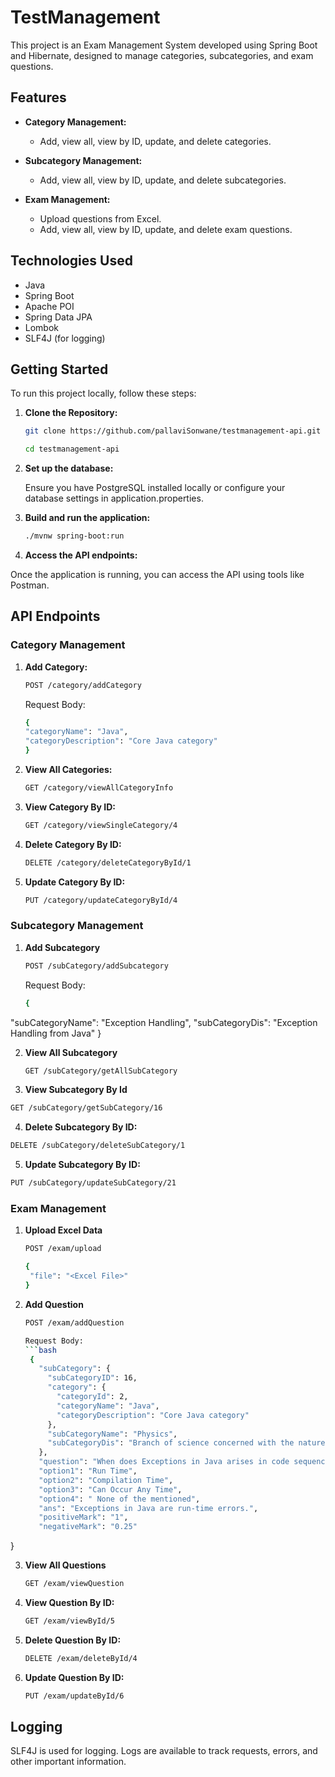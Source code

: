 # TestManagement

This project is an Exam Management System developed using Spring Boot and Hibernate, designed to manage categories, subcategories, and exam questions.

## Features

- **Category Management:**
  - Add, view all, view by ID, update, and delete categories.
  
- **Subcategory Management:**
  - Add, view all, view by ID, update, and delete subcategories.
  
- **Exam Management:**
  - Upload questions from Excel.
  - Add, view all, view by ID, update, and delete exam questions.


## Technologies Used

- Java
- Spring Boot
- Apache POI
- Spring Data JPA
- Lombok
- SLF4J (for logging)

## Getting Started

To run this project locally, follow these steps:

1. **Clone the Repository:**

   ```bash
   git clone https://github.com/pallaviSonwane/testmanagement-api.git
   ```
   ```bash
   cd testmanagement-api
   ```

   
1. **Set up the database:**
   
   Ensure you have PostgreSQL installed locally or configure your database settings in application.properties.

2. **Build and run the application:**
    ```bash
   ./mvnw spring-boot:run

3. **Access the API endpoints:**

  Once the application is running, you can access the API using tools like Postman.


## API Endpoints

 ### Category Management

1. **Add Category:**

    ```bash
    POST /category/addCategory
    ```
    Request Body:
    ```bash
    {
    "categoryName": "Java",
    "categoryDescription": "Core Java category"
    }
    ```
    
2. **View All Categories:**

   ```bash
   GET /category/viewAllCategoryInfo

3. **View Category By ID:**

   ```bash
   GET /category/viewSingleCategory/4

4. **Delete Category By ID:**

   ```bash
   DELETE /category/deleteCategoryById/1

5. **Update Category By ID:**

   ```bash
   PUT /category/updateCategoryById/4


### Subcategory Management

1. **Add Subcategory**

   ```bash
   POST /subCategory/addSubcategory
   ```
   Request Body:
   ```bash
   {
  "subCategoryName": "Exception Handling",
  "subCategoryDis": "Exception Handling from Java"
  }


2. **View All Subcategory**

   ```bash
   GET /subCategory/getAllSubCategory
   ```

3. **View Subcategory By Id**

  ```bash
  GET /subCategory/getSubCategory/16
  ```

4. **Delete Subcategory By ID:**

  ```bash
  DELETE /subCategory/deleteSubCategory/1
  ```

5. **Update Subcategory By ID:**

  ```bash
  PUT /subCategory/updateSubCategory/21
  ```

### Exam Management

1. **Upload Excel Data**

   ```bash
   POST /exam/upload
   ```

   ```bash
   {
    "file": "<Excel File>"
   }
   ```

2. **Add Question**

   ```bash
   POST /exam/addQuestion
   
   Request Body:
   ```bash
    {
      "subCategory": {
        "subCategoryID": 16,
        "category": {
          "categoryId": 2,
          "categoryName": "Java",
          "categoryDescription": "Core Java category"
        },
        "subCategoryName": "Physics",
        "subCategoryDis": "Branch of science concerned with the nature and properties of matter and energy"
      },
      "question": "When does Exceptions in Java arises in code sequence?",
      "option1": "Run Time",
      "option2": "Compilation Time",
      "option3": "Can Occur Any Time",
      "option4": " None of the mentioned",
      "ans": "Exceptions in Java are run-time errors.",
      "positiveMark": "1",
      "negativeMark": "0.25"
  }

3. **View All Questions**

   ```bash
   GET /exam/viewQuestion
   ```

4. **View Question By ID:**

   ```bash
   GET /exam/viewById/5
   ```

5. **Delete Question By ID:**

    ```bash
    DELETE /exam/deleteById/4
    ```

6. **Update Question By ID:**

    ```bash
    PUT /exam/updateById/6
    ```

## Logging

SLF4J is used for logging. Logs are available to track requests, errors, and other important information.
